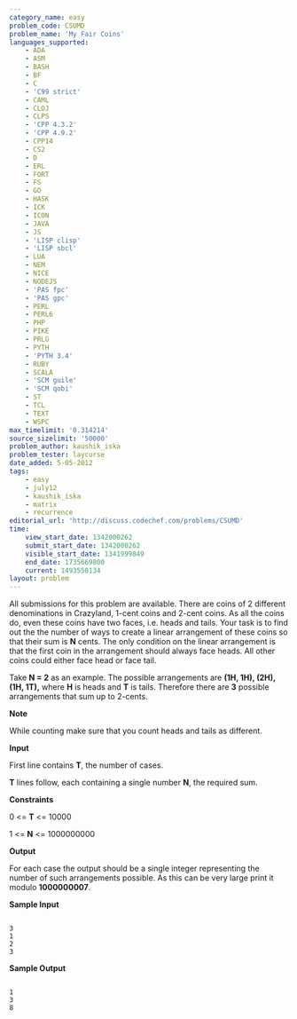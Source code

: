 ```yaml
---
category_name: easy
problem_code: CSUMD
problem_name: 'My Fair Coins'
languages_supported:
    - ADA
    - ASM
    - BASH
    - BF
    - C
    - 'C99 strict'
    - CAML
    - CLOJ
    - CLPS
    - 'CPP 4.3.2'
    - 'CPP 4.9.2'
    - CPP14
    - CS2
    - D
    - ERL
    - FORT
    - FS
    - GO
    - HASK
    - ICK
    - ICON
    - JAVA
    - JS
    - 'LISP clisp'
    - 'LISP sbcl'
    - LUA
    - NEM
    - NICE
    - NODEJS
    - 'PAS fpc'
    - 'PAS gpc'
    - PERL
    - PERL6
    - PHP
    - PIKE
    - PRLG
    - PYTH
    - 'PYTH 3.4'
    - RUBY
    - SCALA
    - 'SCM guile'
    - 'SCM qobi'
    - ST
    - TCL
    - TEXT
    - WSPC
max_timelimit: '0.314214'
source_sizelimit: '50000'
problem_author: kaushik_iska
problem_tester: laycurse
date_added: 5-05-2012
tags:
    - easy
    - july12
    - kaushik_iska
    - matrix
    - recurrence
editorial_url: 'http://discuss.codechef.com/problems/CSUMD'
time:
    view_start_date: 1342000262
    submit_start_date: 1342000262
    visible_start_date: 1341999849
    end_date: 1735669800
    current: 1493558134
layout: problem
---
```

All submissions for this problem are available. There are coins of 2 different denominations in Crazyland, 1-cent coins and 2-cent coins. As all the coins do, even these coins have two faces, i.e. heads and tails. Your task is to find out the the number of ways to create a linear arrangement of these coins so that their sum is **N** cents. The only condition on the linear arrangement is that the first coin in the arrangement should always face heads. All other coins could either face head or face tail.

 Take **N = 2** as an example. The possible arrangements are **(1H, 1H), (2H), (1H, 1T),** where **H** is heads and **T** is tails. Therefore there are **3** possible arrangements that sum up to 2-cents.

 **Note**

 While counting make sure that you count heads and tails as different.

 **Input**

 First line contains **T**, the number of cases.

 **T** lines follow, each containing a single number **N**, the required sum.

 **Constraints**

 0 <= **T** <= 10000

 1 <= **N** <= 1000000000

 **Output**

For each case the output should be a single integer representing the number of such arrangements possible. As this can be very large print it modulo **1000000007**.

**Sample Input**

```

3
1
2
3

```

**Sample Output**
```

1
3
8

```